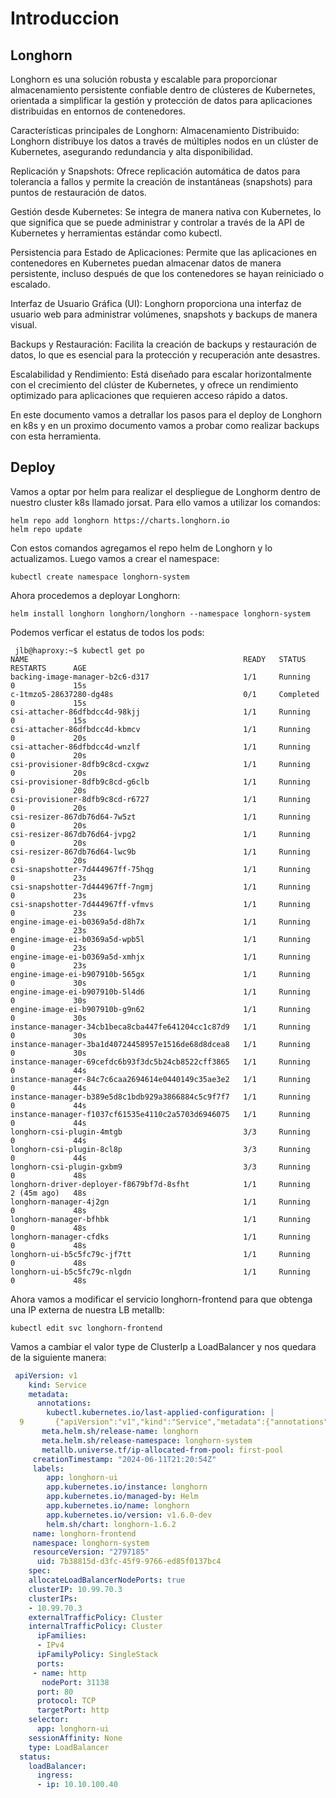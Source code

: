 # Introduccion

## Longhorn

Longhorn es una solución robusta y escalable para proporcionar almacenamiento persistente confiable dentro de clústeres de Kubernetes, orientada a simplificar la gestión y protección de datos para aplicaciones distribuidas en entornos de contenedores.

Características principales de Longhorn:
Almacenamiento Distribuido: Longhorn distribuye los datos a través de múltiples nodos en un clúster de Kubernetes, asegurando redundancia y alta disponibilidad.

Replicación y Snapshots: Ofrece replicación automática de datos para tolerancia a fallos y permite la creación de instantáneas (snapshots) para puntos de restauración de datos.

Gestión desde Kubernetes: Se integra de manera nativa con Kubernetes, lo que significa que se puede administrar y controlar a través de la API de Kubernetes y herramientas estándar como kubectl.

Persistencia para Estado de Aplicaciones: Permite que las aplicaciones en contenedores en Kubernetes puedan almacenar datos de manera persistente, incluso después de que los contenedores se hayan reiniciado o escalado.

Interfaz de Usuario Gráfica (UI): Longhorn proporciona una interfaz de usuario web para administrar volúmenes, snapshots y backups de manera visual.

Backups y Restauración: Facilita la creación de backups y restauración de datos, lo que es esencial para la protección y recuperación ante desastres.

Escalabilidad y Rendimiento: Está diseñado para escalar horizontalmente con el crecimiento del clúster de Kubernetes, y ofrece un rendimiento optimizado para aplicaciones que requieren acceso rápido a datos.

En este documento vamos a detrallar los pasos para el deploy de Longhorn en k8s y en un proximo documento vamos a probar como realizar backups con esta herramienta.

## Deploy

Vamos a optar por helm para realizar el despliegue de Longhorm dentro de nuestro cluster k8s llamado jorsat. Para ello vamos a utilizar los comandos:

```
helm repo add longhorn https://charts.longhorn.io
helm repo update
```

Con estos comandos agregamos el repo helm de Longhorn y lo actualizamos. Luego vamos a crear el namespace:

```
kubectl create namespace longhorn-system
```

Ahora procedemos a deployar Longhorn:

```
helm install longhorn longhorn/longhorn --namespace longhorn-system
```

 Podemos verficar el estatus de todos los pods:

```
 jlb@haproxy:~$ kubectl get po
NAME                                                READY   STATUS      RESTARTS      AGE
backing-image-manager-b2c6-d317                     1/1     Running     0             15s
c-1tmzo5-28637280-dg48s                             0/1     Completed   0             15s
csi-attacher-86dfbdcc4d-98kjj                       1/1     Running     0             15s
csi-attacher-86dfbdcc4d-kbmcv                       1/1     Running     0             20s
csi-attacher-86dfbdcc4d-wnzlf                       1/1     Running     0             20s
csi-provisioner-8dfb9c8cd-cxgwz                     1/1     Running     0             20s
csi-provisioner-8dfb9c8cd-g6clb                     1/1     Running     0             20s
csi-provisioner-8dfb9c8cd-r6727                     1/1     Running     0             20s
csi-resizer-867db76d64-7w5zt                        1/1     Running     0             20s
csi-resizer-867db76d64-jvpg2                        1/1     Running     0             20s
csi-resizer-867db76d64-lwc9b                        1/1     Running     0             20s
csi-snapshotter-7d444967ff-75hqg                    1/1     Running     0             23s
csi-snapshotter-7d444967ff-7ngmj                    1/1     Running     0             23s
csi-snapshotter-7d444967ff-vfmvs                    1/1     Running     0             23s
engine-image-ei-b0369a5d-d8h7x                      1/1     Running     0             23s
engine-image-ei-b0369a5d-wpb5l                      1/1     Running     0             23s
engine-image-ei-b0369a5d-xmhjx                      1/1     Running     0             23s
engine-image-ei-b907910b-565gx                      1/1     Running     0             30s
engine-image-ei-b907910b-5l4d6                      1/1     Running     0             30s
engine-image-ei-b907910b-g9n62                      1/1     Running     0             30s
instance-manager-34cb1beca8cba447fe641204cc1c87d9   1/1     Running     0             30s
instance-manager-3ba1d40724458957e1516de68d8dcea8   1/1     Running     0             30s
instance-manager-69cefdc6b93f3dc5b24cb8522cff3865   1/1     Running     0             44s
instance-manager-84c7c6caa2694614e0440149c35ae3e2   1/1     Running     0             44s
instance-manager-b389e5d8c1bdb929a3866884c5c9f7f7   1/1     Running     0             44s
instance-manager-f1037cf61535e4110c2a5703d6946075   1/1     Running     0             44s
longhorn-csi-plugin-4mtgb                           3/3     Running     0             44s
longhorn-csi-plugin-8cl8p                           3/3     Running     0             44s
longhorn-csi-plugin-gxbm9                           3/3     Running     0             48s
longhorn-driver-deployer-f8679bf7d-8sfht            1/1     Running     2 (45m ago)   48s
longhorn-manager-4j2gn                              1/1     Running     0             48s
longhorn-manager-bfhbk                              1/1     Running     0             48s
longhorn-manager-cfdks                              1/1     Running     0             48s
longhorn-ui-b5c5fc79c-jf7tt                         1/1     Running     0             48s
longhorn-ui-b5c5fc79c-nlgdn                         1/1     Running     0             48s
```

Ahora vamos a modificar el servicio longhorn-frontend para que obtenga una IP externa de nuestra LB metallb:

```
kubectl edit svc longhorn-frontend
```

Vamos a cambiar el valor type de ClusterIp a LoadBalancer y nos quedara de la siguiente manera:

```yaml
 apiVersion: v1
    kind: Service
    metadata:
      annotations:
        kubectl.kubernetes.io/last-applied-configuration: |
  9       {"apiVersion":"v1","kind":"Service","metadata":{"annotations":{},"labels":{"app":"longhorn-ui","app.kubernetes.io/instance":"longhorn","app.kubernetes.io/name":"longhorn",    "app.kubernetes.io/version":"v1.6.0-dev"},"name":"longhorn-frontend","namespace":"longhorn-system"},"spec":{"ports":[{"name":"http","nodePort":null,"port":80,"targetPort":"http"    }],"selector":{"app":"longhorn-ui"},"type":"ClusterIP"}}
       meta.helm.sh/release-name: longhorn
       meta.helm.sh/release-namespace: longhorn-system
       metallb.universe.tf/ip-allocated-from-pool: first-pool
     creationTimestamp: "2024-06-11T21:20:54Z"
     labels:
        app: longhorn-ui
        app.kubernetes.io/instance: longhorn
        app.kubernetes.io/managed-by: Helm
        app.kubernetes.io/name: longhorn
        app.kubernetes.io/version: v1.6.0-dev
        helm.sh/chart: longhorn-1.6.2
     name: longhorn-frontend
     namespace: longhorn-system
     resourceVersion: "2797185"
      uid: 7b38815d-d3fc-45f9-9766-ed85f0137bc4
    spec:
    allocateLoadBalancerNodePorts: true
    clusterIP: 10.99.70.3
    clusterIPs:
    - 10.99.70.3
    externalTrafficPolicy: Cluster
    internalTrafficPolicy: Cluster
      ipFamilies:
      - IPv4
      ipFamilyPolicy: SingleStack
      ports:
     - name: http
       nodePort: 31138
      port: 80
      protocol: TCP
      targetPort: http
    selector:
      app: longhorn-ui
    sessionAffinity: None
    type: LoadBalancer
  status:
    loadBalancer:
      ingress:
      - ip: 10.10.100.40
```


